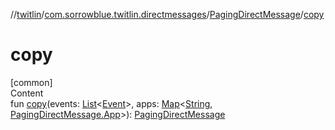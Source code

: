//[twitlin](../../index.md)/[com.sorrowblue.twitlin.directmessages](../index.md)/[PagingDirectMessage](index.md)/[copy](copy.md)



# copy  
[common]  
Content  
fun [copy](copy.md)(events: [List](https://kotlinlang.org/api/latest/jvm/stdlib/kotlin.collections/-list/index.html)<[Event](../-event/index.md)>, apps: [Map](https://kotlinlang.org/api/latest/jvm/stdlib/kotlin.collections/-map/index.html)<[String](https://kotlinlang.org/api/latest/jvm/stdlib/kotlin/-string/index.html), [PagingDirectMessage.App](-app/index.md)>): [PagingDirectMessage](index.md)  



